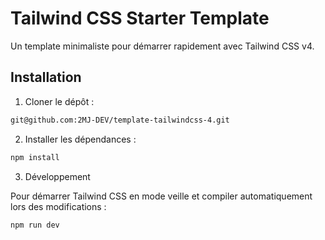 # Tailwind CSS Starter Template

Un template minimaliste pour démarrer rapidement avec Tailwind CSS v4.

## Installation

1. Cloner le dépôt :

```bash
git@github.com:2MJ-DEV/template-tailwindcss-4.git
```
2. Installer les dépendances :
```bash
npm install
```

3. Développement

Pour démarrer Tailwind CSS en mode veille et compiler automatiquement lors des modifications :
```bash
npm run dev
```
